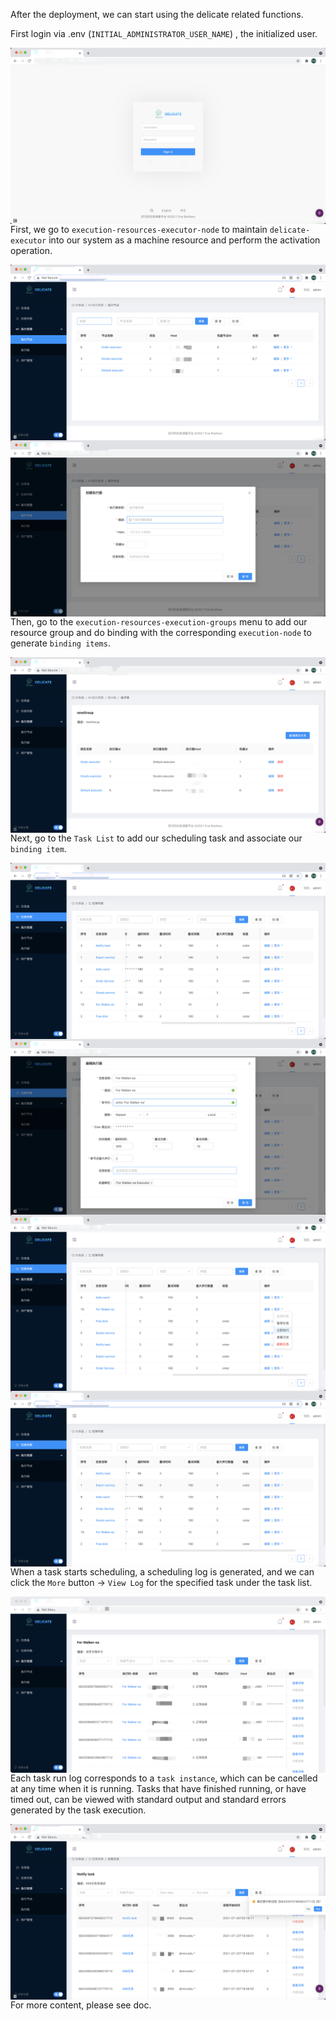 After the deployment, we can start using the delicate related functions.

First login via .env (`INITIAL_ADMINISTRATOR_USER_NAME`) , the initialized user.

<a href="">
    <img src="./_media/login_en.jpg"
         alt="" title="delicate" align="right"/>
</a>


First, we go to `execution-resources-executor-node` to maintain `delicate-executor` into our system as a machine resource and perform the activation operation.


<a href="">
    <img src="./_media/executor_list.jpg"
         alt="" title="delicate" align="right"/>
</a>

<a href="">
    <img src="./_media/executor_create.jpg"
         alt="" title="delicate" align="right"/>
</a>


Then, go to the `execution-resources-execution-groups` menu to add our resource group and do binding with the corresponding `execution-node` to generate `binding items`.

<a href="">
    <img src="./_media/group_list.jpg"
         alt="" title="delicate" align="right"/>
</a>


<a href="">
    <img src="./_media/group_inner_bind.jpg"
         alt="" title="delicate" align="right"/>
</a>


Next, go to the `Task List` to add our scheduling task and associate our `binding item`.

<a href="">
    <img src="./_media/task_list.jpg"
         alt="" title="delicate" align="right"/>
</a>

<a href="">
    <img src="./_media/task_edit.jpg"
         alt="" title="delicate" align="right"/>
</a>


<a href="">
    <img src="./_media/task_list_operation.jpg"
         alt="" title="delicate" align="right"/>
</a>

<a href="">
    <img src="./_media/task_list.jpg"
         alt="" title="delicate" align="right"/>
</a>

When a task starts scheduling, a scheduling log is generated, and we can click the `More` button -> `View Log` for the specified task under the task list.

<a href="">
    <img src="./_media/task_logs_2.jpg"
         alt="" title="delicate" align="right"/>
</a>



Each task run log corresponds to a `task instance`, which can be cancelled at any time when it is running. Tasks that have finished running, or have timed out, can be viewed with standard output and standard errors generated by the task execution.

<a href="">
    <img src="./_media/task_log_kill.jpg"
         alt="" title="delicate" align="right"/>
</a>


For more content, please see doc.